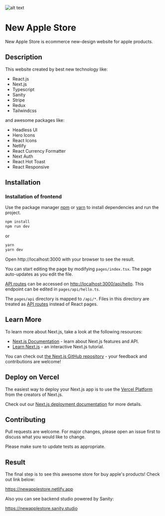 ![alt text](https://github.com/khakiiman/applestorefront/blob/main/applestorefront/public/views.png?raw=true)
# New Apple Store
New Apple Store is ecommerce new-design website for apple products.
## Description
This website created by best new technology like:
- React.js
- Next.js
- Typescript
- Sanity
- Stripe
- Redux
- Tailwindcss

and awesome packages like:
+ Headless UI
+ Hero Icons
+ React Icons
+ Netlify
+ React Currency Formatter
+ Next Auth
+ React Hot Toast
+ React Responsive

## Installation
### Installation of frontend
Use the package manager [npm](https://www.npmjs.com/) or [yarn](https://yarnpkg.com/) to install dependencies and run the project.

```cmd
npm install
npm run dev
```
or
```cmd
yarn
yarn dev
```

Open http://localhost:3000 with your browser to see the result. 

You can start editing the page by modifying `pages/index.tsx`. The page auto-updates as you edit the file.

[API routes](https://nextjs.org/docs/api-routes/introduction) can be accessed on [http://localhost:3000/api/hello](http://localhost:3000/api/hello). This endpoint can be edited in `pages/api/hello.ts`.

The `pages/api` directory is mapped to `/api/*`. Files in this directory are treated as [API routes](https://nextjs.org/docs/api-routes/introduction) instead of React pages.

## Learn More

To learn more about Next.js, take a look at the following resources:

- [Next.js Documentation](https://nextjs.org/docs) - learn about Next.js features and API.
- [Learn Next.js](https://nextjs.org/learn) - an interactive Next.js tutorial.

You can check out [the Next.js GitHub repository](https://github.com/vercel/next.js/) - your feedback and contributions are welcome!

## Deploy on Vercel

The easiest way to deploy your Next.js app is to use the [Vercel Platform](https://vercel.com/new?utm_medium=default-template&filter=next.js&utm_source=create-next-app&utm_campaign=create-next-app-readme) from the creators of Next.js.

Check out our [Next.js deployment documentation](https://nextjs.org/docs/deployment) for more details.

## Contributing

Pull requests are welcome. For major changes, please open an issue first
to discuss what you would like to change.

Please make sure to update tests as appropriate.

## Result
The final step is to see this awesome store for buy apple's products!
Check out link below:

https://newapplestore.netlify.app

Also you can see backend studio powered by Sanity:

https://newapplestore.sanity.studio
